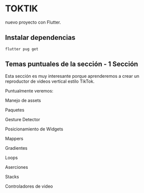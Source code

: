 # TOKTIK

nuevo proyecto con  Flutter.

## Instalar dependencias 

``` flutter pug get ```

## Temas puntuales de la sección - 1 Sección
Esta sección es muy interesante porque aprenderemos a crear un reproductor de videos vertical estilo TikTok.



Puntualmente veremos:

Manejo de assets

Paquetes

Gesture Detector

Posicionamiento de Widgets

Mappers

Gradientes

Loops

Aserciones

Stacks

Controladores de video


